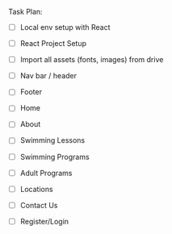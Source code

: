 Task Plan:
- [ ] Local env setup with React
    
- [ ] React Project Setup
- [ ] Import all assets (fonts, images) from drive

- [ ] Nav bar / header
- [ ] Footer
- [ ] Home
- [ ] About
- [ ] Swimming Lessons
- [ ] Swimming Programs
- [ ] Adult Programs
- [ ] Locations
- [ ] Contact Us
- [ ] Register/Login

